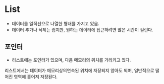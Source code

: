 # List

- 데이터를 일직선으로 나열한 형태를 가지고 있음. 
- 데이터 추가나 삭제는 쉽지만, 원하는 데이터에 접근하려면 많은 시간이 걸린다. 



## 포인터

- 리스트에는 포인터가 있으며, 다음 메모리의 위치를 가리키고 있다. 

리스트에서는 데이터가 메모리상의연속된 위치에 저장되지 않아도 되며, 일반적으로 떨어진 영역에 흩어져 저장된다. 



